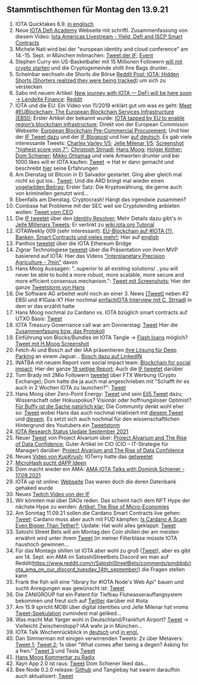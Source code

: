 ## Stammtischthemen für Montag den 13.9.21

1. IOTA Quicktakes 6.9. [in englisch](https://www.youtube.com/watch?v=h2bGyp1PwfU)
2. Neue [IOTA Defi Academy](https://iotadefi.academy/iota-americas-meetup-defi-talk/) Webseite mit schriftl. Zusammenfassung von diesem Video: [Iota Americas Livestream - Yield, Defi and ISCP Smart Contracts](https://www.youtube.com/watch?v=LJmdnR6QDcM)
3. Michele Nati wird bei der "european identity and cloud conference" am 14.-15. Sept. in München mitmachen: [Tweet der IF](https://twitter.com/iota/status/1435157016708780038?s=20); [Event](https://www.kuppingercole.com/events/eic2021#tickets)
4. Stephen Curry ein US-Basketballer mit 15 Millionen Followern [will mit crypto starten](https://twitter.com/StephenCurry30/status/1435047716950667264?s=20) und die Cryptogemeinde shillt ihre Bags drunter...
5. Scheinbar wechseln die Shorts die Börse [Reddit Post: IOTA: Hidden Shorts (Shorters realized they were being tracked)](https://www.reddit.com/r/SatoshiStreetBets/comments/pj5o3z/iota_hidden_shorts_shorters_realized_they_were/?utm_source=share&utm_medium=ios_app&utm_name=iossmf) um sich zu verstecken
6. Sabo mit neuem Artikel: [New journey with IOTA — DeFi will be here soon -> LendeXe Finance](https://medium.com/@sabog/how-i-joined-iota-but-wait-no-defi-when-defi-3071a400afa5): [Reddit](https://www.reddit.com/r/Iota/comments/pj6lkd/new_journey_with_iota_defi_will_be_here_soon/)
7. IOTA und die EU: Ein Video von 11/2019 erklärt gut um was es geht: [Meet #EUBlockchain: The European Blockchain Services Infrastructure (EBSI)](https://www.youtube.com/watch?v=m2uj7fgb2JI); Erster Artikel der bekannt wurde: [IOTA tapped by EU to enable region’s blockchain infrastructure](https://www.finextra.com/newsarticle/38782/iota-tapped-by-eu-to-enable-regions-blockchain-infrastructure); Direkt von der European Commisson Webseite: [European Blockchain Pre-Commercial Procurement](https://digital-strategy.ec.europa.eu/en/news/european-blockchain-pre-commercial-procurement); Und hier der [IF Tweet dazu](https://twitter.com/iota/status/1435214005853896705?s=20) und der [IF Blogpost](https://blog.iota.org/ebsi-building-a-distributed-ledger-technology-for-europe/) und hier [auf deutsch](https://iota-einsteiger-guide.de/iota-european-blockchain-services-infrastructure.html).
Es gab viele interessante Tweets: [Charlex Varley 1/5](https://twitter.com/c_varley/status/1435217564821606405?s=20); [Jelle Milenar 1/5](https://twitter.com/JelleFm/status/1435224616092545031?s=20); [Screenshot "highest score von 7"](https://twitter.com/Vrom14286662/status/1435524842607022080?s=20); [Christoph Strnadl](https://twitter.com/archimate/status/1435256308047958016?s=20); [Hans Moog](https://twitter.com/hus_qy/status/1435217416330567682?s=20); [Holger Köther](https://twitter.com/HolgerKoether/status/1435237287105896452?s=20); [Dom Schiener](https://twitter.com/DomSchiener/status/1435234182788169738?s=20); [Mikko Ohtamaa](https://twitter.com/moo9000/status/1435310504445108224?s=20) und viele Antworten drunter und bei 1000 likes will er IOTA kaufen: [Tweet](https://twitter.com/moo9000/status/1435521349301198851?s=20) -> Hat er dann gemacht und beschreibt [hier](https://twitter.com/moo9000/status/1435607019235446785?s=20) seine Erfahrungen 
8. Am Dienstag ist Bitcoin in El Salvador gestartet. Ging aber gleich mal nicht so gut los.. [Tweet](https://twitter.com/nayibbukele/status/1435481125741289472?t=TtAFEnahwGedm3RZfdqACA&s=19); Und die ARD bringt mal wieder einen [vogelwilden Beitrag](https://www.youtube.com/watch?v=B4S6c35HaAc); Erster Satz: Die Kryptowährung, die gerne auch von kriminellen genutzt wird...
9. Ebenfalls am Dienstag. Cryptocrash! Hängt das irgendwie zusammen?
10. Coinbase hat Probleme mit der SEC weil sie Cryptolending anbieten wollen: [Tweet vom CEO](https://twitter.com/brian_armstrong/status/1435439291715358721?s=20) 
11. Die [IF tweetet](https://twitter.com/iota/status/1435558718893133824?s=20) über den [Identity Resolver](https://explorer.iota.org/mainnet/identity-resolver/); Mehr Details dazu gibt's in [Jelle Millenars Tweets](https://twitter.com/JelleFm/status/1435621922281242629?s=20); Er verlinkt zu [wiki.iota.org Tutorial](https://wiki.iota.org/identity.rs/getting-started/decentralized_identifiers/create/)
12. IOTAWeekly 009 (sehr interessant): [EU-Blockchain auf #IOTA (?), Banken, Smart Contracts und vieles mehr!](https://www.youtube.com/watch?v=s8tgxv2HDLM); Hier auf [english](https://www.youtube.com/watch?v=H_9BCBwiyJM&feature=youtu.be)
13. Panthos [tweetet](https://twitter.com/PantosIO/status/1435584195586297859?s=20) über die IOTA Ethereum Bridge
14. Zignar Technologiese [tweetet](https://twitter.com/zignartech/status/1435848954034405377?s=20) über die Präsentation von ihren MVP basierend auf IOTA: Hier das Videos ["Interplanetary Precision Agriculture - 7min"](https://www.youtube.com/watch?v=E_aPbkINlc8) davon
15. Hans Moog Aussagen: "..superior to all existing solutions/ ..you will never be able to build a more robust, more scalable, more secure and more efficient consensus mechanism.": [Tweet mit Screenshots](https://twitter.com/Vrom14286662/status/1435855676983681027?s=20); Hier der ganze [Tweetstorm von Hans](https://twitter.com/hus_qy/status/1435696942965735431?s=20)
16. Die Software AG arbeitet wohl noch an einer 3. News [(Tweet)](https://twitter.com/archimate/status/1435575816868573188?s=20) neben #2 EBSI und #1Gaia-X? Hier nochmal [einfachIOTA Interview mit C. Strnadl](https://www.youtube.com/watch?v=4TwfcaQlCzQ) in dem er das erzählt hatte
17. Hans Moog nochmal zu Cardano vs. IOTA bzüglich smart contracts auf UTXO Basis: [Tweet](https://twitter.com/hus_qy/status/1435713580297564160?s=20)
18. IOTA Treasury Governance call war am Donnerstag: [Tweet](https://twitter.com/Phylo79288735/status/1435612304033288199?s=20) Hier die [Zusammenfasung bzw. das Protokoll](https://github.com/iota-community/Community-Governance/blob/main/meetings/Community_Call_notes_09.09.21.md)
19. Einführung von Blocks/Bundles im IOTA Tangle -> [Flash loans](https://www.youtube.com/watch?v=BcLmDRyk4IU&feature=youtu.be) möglich? [Tweet mit H.Moog Screenshot](https://twitter.com/Vrom14286662/status/1435524842607022080?s=20)
20. Fetch-Ai und Bosch auf der IAA präsentieren [ihre Lösung für Deep Parking](https://assets.bosch.com/media/global/research/eot/bosch-eot-ai-blockchain-parking-iaa_en.pdf) an einem Jaguar... [Bosch dazu auf LinkedIN](https://www.linkedin.com/posts/bosch-mobility-solutions_iaa-mobility-21-fetchai-activity-6841299475097522177-aw65/)
21. INATBA mit neuem Report vom social impact team: [Blockchain for social impact](https://inatba.org/reports/blockchain-for-social-impact/); Hier der ganze [19 seitige Report](https://unctad.org/system/files/official-document/ecn162021d3_en.pdf); Auch die [IF tweetet](https://twitter.com/iota/status/1435889495975550978?s=20) darüber
22. Tom Brady mit 2Mio Followern [tweetet](https://twitter.com/TomBrady/status/1435634036274352129?s=19) über FTX Werbung (Crypto Exchange); Dom hatte die ja auch mal angeschrieben mit "Schafft ihr es auch in 2 Wochen IOTA zu launchen?": [Tweet](https://twitter.com/DomSchiener/status/1434838868457664514?s=20)
23. Hans Moog über Zero-Point Energy: [Tweet](https://twitter.com/hus_qy/status/1435953441264836611?s=20) und sein [Eli5 Tweet](https://twitter.com/hus_qy/status/1436077100285497347?s=20) dazu; Wissenschaft oder Hokuspokus? Visionär oder hoffnungsloser Optimist? [Für Buffy ist die Sache natürlich klar](https://twitter.com/fudsfuddy/status/1436001481279348743?s=20); Die Community denkt wohl eher so: [Tweet](https://twitter.com/eavesdropperle/status/1436097576080748546?s=20) wobei Hans das auch nochmal relativiert mit [diesem Tweet](https://twitter.com/hus_qy/status/1436242633656000516?s=20) und [diesem](https://twitter.com/hus_qy/status/1437192225272877062?s=20). Es setzt sich auch nochmal für den wissenschaftlichen Hintergrund des Youtubers ein [Tweetstorm](https://twitter.com/hus_qy/status/1437191984905654273?s=20)
24. [IOTA Research Status Update September 2021](https://blog.iota.org/iota-research-status-update-september-2021/)
25. Neuer [Tweet](https://twitter.com/ProjectAlvarium/status/1436316726023569410?s=20) von Project Alvarium über: [Project Alvarium and The Rise of Data Confidence](https://www.cio.com/article/3617917/project-alvarium-and-the-rise-of-data-confidence.html?linkId=119757425); Guter Artikel im CIO (CIO – IT-Strategie für Manager) darüber: [Project Alvarium and The Rise of Data Confidence](https://www.cio.com/article/3617917/project-alvarium-and-the-rise-of-data-confidence.html?linkId=119757425)
26. Neues [Video von KupKrush](https://www.youtube.com/watch?v=bWWfKNBTikc); IOTerry hatte das [getweetet](https://twitter.com/io_terry/status/1436345989883912210?s=20)
27. [MicroHash sucht dAPP Ideen](https://twitter.com/micro_hash/status/1436298529920725010?s=20)
28. Dom macht wieder ein AMA: [AMA IOTA Talks with Dominik Schiener - 17.09.2021](https://www.youtube.com/watch?v=Pl_V8fPc_dM)
29. IOTA up ist online: [Webseite](https://iotaup.com/) Das waren doch die deren Datenbank gehaked wurde
30. Neues [Twitch Video von der IF](https://www.twitch.tv/iotadev)
31. Wir könnten mal über DAOs reden. Das scheint nach dem NFT Hype der nächste Hype zu werden: [Artikel: The Rise of Micro-Economies](https://coopahtroopa.mirror.xyz/gWY6Kfebs9wHdfoZZswfiLTBVzfKiyFaIwNf2q8JpgI)
32. Am Sonntag 11.09.21 sollen die Cardano Smart Contracts live gehen: [Tweet](https://twitter.com/InputOutputHK/status/1436325831199141888?s=20); Cardano muss aber auch mit FUD kämpfen: [Is Cardano A Scam Even Bigger Than Tether?](https://medium.datadriveninvestor.com/is-cardano-a-scam-even-bigger-than-tether-40ea0a5c3a4c); Update: Hat wohl alles geklappt: [Tweet](https://twitter.com/HunnitD_/status/1437212436122124293?s=20)
33. Satoshi Street Bets will am Montag den Coin shillen der am meisten erwähnt wird unter ihrem [Tweet](https://twitter.com/SatoshiStBets/status/1436416999178055683?s=20) (in meiner Filterblase müsste IOTA haushoch gewinnen...
34. Für das Montags shillen ist IOTA aber wohl zu groß ([Tweet](https://twitter.com/SatoshiStBets/status/1436716711189827592?s=20)), aber es gibt am 14. Sept. ein AMA im SatoshiStreetbets Discord wo man auf Reddit(https://www.reddit.com/r/SatoshiStreetBets/comments/pmddqb/iota_ama_on_our_discord_tuesday_14th_september/) die Fragen stellen kann
35. Frank the fish will eine "library for #IOTA Node's Web Api" bauen und sucht Anregungen was gewünscht ist: [Tweet](https://twitter.com/FrankTheFish8/status/1436231516506443777?s=20)
36. Die ZANIGROUP hat ein Patent für Tiefbau Flutwasserauffangsystem bekommen und freut sich auf [Twitter](https://twitter.com/GroupZanni/status/1436626896591142913) darüber mit #iota
37. Am 15.9 spricht MOBI über digital Identities und Jelle Milenar hat vroms [Tweet-Spekulation](https://twitter.com/Vrom14286662/status/1436592402681241600?s=20) zumindest mal geliked...
38. Was macht Mat Yarger wohl in Deutschland/Frankfurt Airport? [Tweet](https://twitter.com/Mat_Yarger/status/1436946006713659398?s=20) -> Vielleicht Zwischenstopp? IAA wahr ja in München...
39. IOTA Talk Wochenrückblick in [deutsch](https://www.iota-talk.com/index.php?article/118-wochenr%C3%BCckblick-vom-5-bis-11-september-2021/) und [in engl.](https://www.iota-talk.com/index.php?article-amp/119-week-in-review-from-5th-to-september-11rd-2021/&article%2F119-week-in-review-from-5th-to-september-11rd-2021%2F=&__twitter_impression=true)
40. Dan Simmerman mit einigen verwirrenden Tweets: 2x über Metavers: [Tweet 1](https://twitter.com/DanSimerman/status/1435061481767329792?s=20); [Tweet 2](https://twitter.com/DanSimerman/status/1436817266637746177?s=20); 1x über "What comes after being a degen? Asking for a fren." [Tweet 3](https://twitter.com/DanSimerman/status/1435675433740259329?s=20) und Tesla [Tweet](https://twitter.com/DanSimerman/status/1437144958461485064?s=20)
41. [Hans Moog Kommentar zu Radix](https://twitter.com/hus_qy/status/1437174230089617415?s=20)
42. Xayn App 2.0 ist raus: [Tweet](https://twitter.com/XaynHQ/status/1437341293370281987?s=20) Dom Schiener liked das...
43. Bee Node 0.2.0 release: [Github](https://github.com/iotaledger/bee/releases/tag/v0.2.0) und Tanglebay hat swarm daraufhin auch aktualisiert: [Tweet](https://twitter.com/TANGLEBAY/status/1437349972576460802?s=20)
